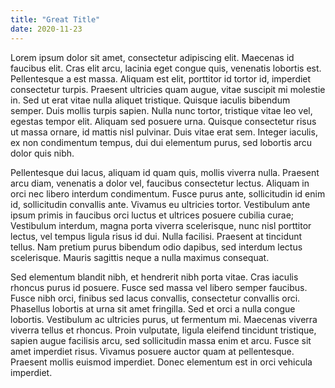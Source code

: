 ```yaml
---
title: "Great Title"
date: 2020-11-23
---
```

Lorem ipsum dolor sit amet, consectetur adipiscing elit. Maecenas id faucibus elit. Cras elit arcu, lacinia eget congue quis, venenatis lobortis est. Pellentesque a est massa. Aliquam est elit, porttitor id tortor id, imperdiet consectetur turpis. Praesent ultricies quam augue, vitae suscipit mi molestie in. Sed ut erat vitae nulla aliquet tristique. Quisque iaculis bibendum semper. Duis mollis turpis sapien. Nulla nunc tortor, tristique vitae leo vel, egestas tempor elit. Aliquam sed posuere urna. Quisque consectetur risus ut massa ornare, id mattis nisl pulvinar. Duis vitae erat sem. Integer iaculis, ex non condimentum tempus, dui dui elementum purus, sed lobortis arcu dolor quis nibh.

Pellentesque dui lacus, aliquam id quam quis, mollis viverra nulla. Praesent arcu diam, venenatis a dolor vel, faucibus consectetur lectus. Aliquam in orci nec libero interdum condimentum. Fusce purus ante, sollicitudin id enim id, sollicitudin convallis ante. Vivamus eu ultricies tortor. Vestibulum ante ipsum primis in faucibus orci luctus et ultrices posuere cubilia curae; Vestibulum interdum, magna porta viverra scelerisque, nunc nisl porttitor lectus, vel tempus ligula risus id dui. Nulla facilisi. Praesent at tincidunt tellus. Nam pretium purus bibendum odio dapibus, sed interdum lectus scelerisque. Mauris sagittis neque a nulla maximus consequat.

Sed elementum blandit nibh, et hendrerit nibh porta vitae. Cras iaculis rhoncus purus id posuere. Fusce sed massa vel libero semper faucibus. Fusce nibh orci, finibus sed lacus convallis, consectetur convallis orci. Phasellus lobortis at urna sit amet fringilla. Sed et orci a nulla congue lobortis. Vestibulum ac ultricies purus, ut fermentum mi. Maecenas viverra viverra tellus et rhoncus. Proin vulputate, ligula eleifend tincidunt tristique, sapien augue facilisis arcu, sed sollicitudin massa enim et arcu. Fusce sit amet imperdiet risus. Vivamus posuere auctor quam at pellentesque. Praesent mollis euismod imperdiet. Donec elementum est in orci vehicula imperdiet.
